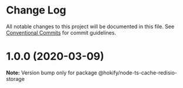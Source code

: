 # Change Log

All notable changes to this project will be documented in this file.
See [Conventional Commits](https://conventionalcommits.org) for commit guidelines.

# 1.0.0 (2020-03-09)

**Note:** Version bump only for package @hokify/node-ts-cache-redisio-storage
